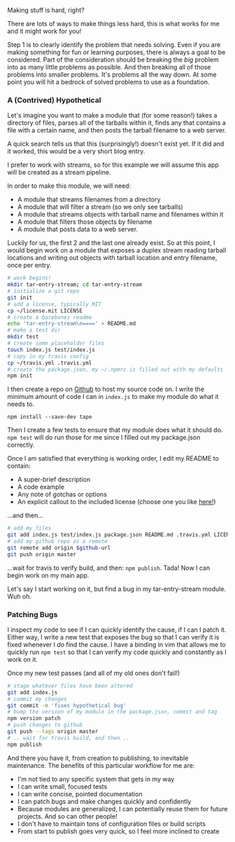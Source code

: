 Making stuff is hard, right?

There are lots of ways to make things less hard, this is what works for me and
it might work for you!

Step 1 is to clearly identify the problem that needs solving. Even if you are
making something for fun or learning purposes, there is always a goal to be
considered. Part of the consideration should be breaking the *big* problem into
as many little problems as possible. And then breaking all of those problems
into smaller problems. It's problems all the way down. At some point you will
hit a bedrock of solved problems to use as a foundation.

### A (Contrived) Hypothetical

Let's imagine you want to make a module that (for some reason!) takes a
directory of files, parses all of the tarballs within it, finds any that
contains a file with a certain name, and then posts the tarball filename to a
web server.

A quick search tells us that this (surprisingly!) doesn't exist yet. If it did
and it worked, this would be a very short blog entry.

I prefer to work with streams, so for this example we will assume this app will
be created as a stream pipeline.

In order to make this module, we will need:

* A module that streams filenames from a directory
* A module that will filter a stream (so we only see tarballs)
* A module that streams objects with tarball name and filenames within it
* A module that filters those objects by filename
* A module that posts data to a web server.

Luckily for us, the first 2 and the last one already exist. So at this point,
I would begin work on a module that exposes a duplex stream reading tarball
locations and writing out objects with tarball location and entry filename,
once per entry.

```bash
# work begins!
mkdir tar-entry-stream; cd tar-entry-stream
# initialize a git repo
git init
# add a license, typically MIT
cp ~/license.mit LICENSE
# create a barebones readme
echo 'tar-entry-stream\n====' > README.md
# make a test dir
mkdir test
# create some placeholder files
touch index.js test/index.js
# copy in my travis config
cp ~/travis.yml .travis.yml
# create the package.json, my ~/.npmrc is filled out with my defaults
npm init
```

I then create a repo on [Github](https://github.com) to host my source code on.
I write the minimum amount of code I can in `index.js` to make my module do
what it needs to.

`npm install --save-dev tape`

Then I create a few tests to ensure that my module does what it should do.
`npm test` will do run those for me since I filled out my package.json
correctly.

Once I am satisfied that everything is working order, I edit my README to
contain:

* A super-brief description
* A code example
* Any note of gotchas or options
* An explicit callout to the included license (choose one you like
  [here!](http://choosealicense.com))

...and then...

```bash
# add my files
git add index.js test/index.js package.json README.md .travis.yml LICENSE
# add my github repo as a remote
git remote add origin $github-url
git push origin master
```

...wait for travis to verify build, and then: `npm publish`. Tada! Now I can
begin work on my main app.

Let's say I start working on it, but find a bug in my tar-entry-stream module.
Wuh oh.

### Patching Bugs

I inspect my code to see if I can quickly identify the cause, if I can I patch
it. Either way, I write a new test that exposes the bug so that I can verify
it is fixed whenever I *do* find the cause. I have a binding in vim that
allows me to quickly run `npm test` so that I can verify my code quickly and
constantly as I work on it.

Once my new test passes (and all of my old ones don't fail!)

```bash
# stage whatever files have been altered
git add index.js
# commit my changes
git commit -m 'fixes hypothetical bug'
# bump the version of my module in the package.json, commit and tag
npm version patch
# push changes to github
git push --tags origin master
# .. wait for travis build, and then ..
npm publish
```

And there you have it, from creation to publishing, to inevitable maintenance.
The benefits of this particular workflow for me are:

* I'm not tied to any specific system that gets in my way
* I can write small, focused tests
* I can write concise, pointed documentation
* I can patch bugs and make changes quickly and confidently
* Because modules are generalized, I can potentially reuse them for future
  projects. And so can other people!
* I don't have to maintain tons of configuration files or build scripts
* From start to publish goes very quick, so I feel more inclined to create
